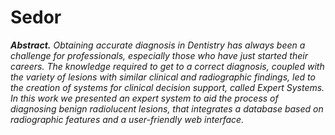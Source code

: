 # Sedor
***Abstract.***
*Obtaining accurate diagnosis in Dentistry has always been a challenge for professionals, especially those who have just started their careers. The knowledge required to get to a correct diagnosis, coupled with the variety of lesions with similar clinical and radiographic findings, led to the creation of systems for clinical decision support, called Expert Systems. In this work we presented an expert system to aid the process of diagnosing benign radiolucent lesions, that integrates a database based on radiographic features and a user-friendly web interface.*
